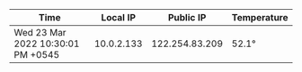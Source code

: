 | Time     | Local IP | Public IP | Temperature |
| ----------- | ----------- | ----------- | ----------- |
| Wed 23 Mar 2022 10:30:01 PM +0545      | 10.0.2.133     | 122.254.83.209  | 52.1° |
